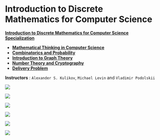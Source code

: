 # Introduction to Discrete Mathematics for Computer Science

**[Introduction to Discrete Mathematics for Computer Science Specialization](https://www.coursera.org/specializations/discrete-mathematics?)**
+ **[Mathematical Thinking in Computer Science](https://www.coursera.org/learn/what-is-a-proof?specialization=discrete-mathematics)**
+ **[Combinatorics and Probability](https://www.coursera.org/learn/combinatorics?specialization=discrete-mathematics)**
+ **[Introduction to Graph Theory](https://www.coursera.org/learn/graphs?specialization=discrete-mathematics)**
+ **[Number Theory and Cryptography](https://www.coursera.org/learn/number-theory-cryptography?specialization=discrete-mathematics)**
+ **[Delivery Problem](https://www.coursera.org/learn/delivery-problem)**


**Instructors** : `Alexander S. Kulikov`, `Michael Levin` and `Vladimir Podolskii`


<kbd><img src="https://github.com/ChanchalKumarMaji/Introduction-to-Discrete-Mathematics-for-Computer-Science/blob/master/Certificate/Certificate.jpg" /></kbd>


<kbd><img src="https://github.com/ChanchalKumarMaji/Introduction-to-Discrete-Mathematics-for-Computer-Science/blob/master/Mathematical%20Thinking%20in%20Computer%20Science/Certificate/Certificate.jpg" /></kbd>


<kbd><img src="https://github.com/ChanchalKumarMaji/Introduction-to-Discrete-Mathematics-for-Computer-Science/blob/master/Combinatorics%20and%20Probability/Certificate/Certificate.jpg" /></kbd>


<kbd><img src="https://github.com/ChanchalKumarMaji/Introduction-to-Discrete-Mathematics-for-Computer-Science/blob/master/Introduction%20to%20Graph%20Theory/Certificate/Certificate.jpg" /></kbd>


<kbd><img src="https://github.com/ChanchalKumarMaji/Introduction-to-Discrete-Mathematics-for-Computer-Science/blob/master/Number%20Theory%20and%20Cryptography/Certificate/Certificate.jpg" /></kbd>


<kbd><img src="https://github.com/ChanchalKumarMaji/Introduction-to-Discrete-Mathematics-for-Computer-Science/blob/master/Delivery%20Problem/Certificate/Certificate.jpg" /></kbd>
